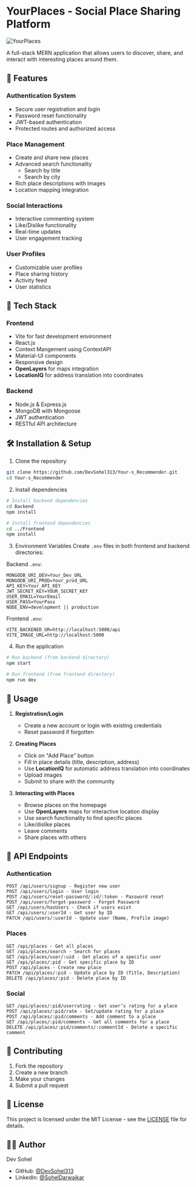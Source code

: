 # YourPlaces - Social Place Sharing Platform

![YourPlaces](https://raw.githubusercontent.com/DevSohel313/Your-s_Recommender/main/HomePage.png)

A full-stack MERN application that allows users to discover, share, and interact with interesting places around them.

## 🌟 Features

### Authentication System

- Secure user registration and login
- Password reset functionality
- JWT-based authentication
- Protected routes and authorized access

### Place Management

- Create and share new places
- Advanced search functionality
  - Search by title
  - Search by city
- Rich place descriptions with images
- Location mapping integration

### Social Interactions

- Interactive commenting system
- Like/Dislike functionality
- Real-time updates
- User engagement tracking

### User Profiles

- Customizable user profiles
- Place sharing history
- Activity feed
- User statistics

## 🚀 Tech Stack
### Frontend

- Vite for fast development environment
- React.js
- Context Mangement using ContextAPI
- Material-UI components
- Responsive design
- **OpenLayers** for maps integration
- **LocationIQ** for address translation into coordinates


### Backend

- Node.js & Express.js
- MongoDB with Mongoose
- JWT authentication
- RESTful API architecture

## 🛠️ Installation & Setup

1. Clone the repository

```bash
git clone https://github.com/DevSohel313/Your-s_Recommender.git
cd Your-s_Recommender
```

2. Install dependencies

```bash
# Install backend dependencies
cd Backend
npm install

# Install frontend dependencies
cd ../Frontend
npm install
```

3. Environment Variables
   Create `.env` files in both frontend and backend directories:

Backend `.env`:

```env
MONGODB_URI_DEV=Your_Dev_URL
MONGODB_URI_PROD=Your_prod_URL
API_KEY=Your_API_KEY
JWT_SECRET_KEY=YOUR_SECRET_KEY
USER_EMAIL=YourEmail
USER_PASS=YourPass
NODE_ENV=development || production

```

Frontend `.env`:

```env
VITE_BACKENED_UR=http://localhost:5000/api
VITE_IMAGE_URL=http://localhost:5000

```

4. Run the application

```bash
# Run backend (from backend directory)
npm start

# Run frontend (from frontend directory)
npm run dev
```

## 📱 Usage

1. **Registration/Login**
   - Create a new account or login with existing credentials
   - Reset password if forgotten

2. **Creating Places**
   - Click on "Add Place" button
   - Fill in place details (title, description, address)
   - Use **LocationIQ** for automatic address translation into coordinates
   - Upload images
   - Submit to share with the community

3. **Interacting with Places**
   - Browse places on the homepage
   - Use **OpenLayers** maps for interactive location display
   - Use search functionality to find specific places
   - Like/dislike places
   - Leave comments
   - Share places with others


## 🔐 API Endpoints

### Authentication

```
POST /api/users/signup - Register new user
POST /api/users/login - User login
POST /api/users/reset-password/:id/:token - Password reset
POST /api/users/forgot-password - Forgot Password
GET /api/users/hasUsers - Check if users exist
GET /api/users/:userId - Get user by ID
PATCH /api/users/:userId - Update user (Name, Profile image)
```

### Places

```
GET /api/places - Get all places
GET /api/places/search - Search for places
GET /api/places/user/:uid - Get places of a specific user
GET /api/places/:pid - Get specific place by ID
POST /api/places - Create new place
PATCH /api/places/:pid - Update place by ID (Title, Description)
DELETE /api/places/:pid - Delete place by ID
```

### Social

```
GET /api/places/:pid/userrating - Get user’s rating for a place
POST /api/places/:pid/rate - Set/update rating for a place
POST /api/places/:pid/comments - Add comment to a place
GET /api/places/:pid/comments - Get all comments for a place
DELETE /api/places/:pid/comments/:commentId - Delete a specific comment
```

## 🤝 Contributing

1. Fork the repository
2. Create a new branch
3. Make your changes
4. Submit a pull request

## 📜 License

This project is licensed under the MIT License - see the [LICENSE](LICENSE) file for details.

## 👨‍💻 Author

Dev Sohel

- GitHub: [@DevSohel313](https://github.com/DevSohel313)
- LinkedIn: [@SohelDarwajkar](https://www.linkedin.com/in/sohel-darwajkar/)
